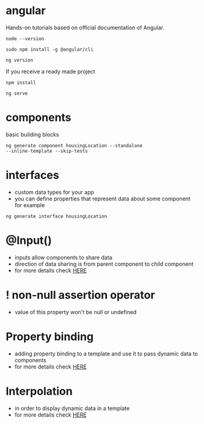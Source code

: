 # angular

Hands-on tutorials based on official documentation of Angular.

<code>node --version</code>

<code>sudo npm install -g @angular/cli</code>

<code>ng version</code>

If you receive a ready made project

<code>npm install</code>

<code>ng serve</code>

# components

basic building blocks

<code>ng generate component housingLocation --standalone --inline-template --skip-tests </code>

# interfaces

- custom data types for your app
- you can define properties that represent data about some component for example

<code>ng generate interface housingLocation</code>

# @Input()

- inputs allow components to share data
- direction of data sharing is from parent component to child component
- for more details check <a href="https://angular.io/guide/inputs-outputs">HERE</a>

# ! non-null assertion operator

- value of this property won't be null or undefined

# Property binding

- adding property binding to a template and use it to pass dynamic data to components
- for more details check <a href="https://angular.io/guide/property-binding">HERE</a>

# Interpolation

- in order to display dynamic data in a template
- for more details check <a href="https://angular.io/guide/interpolation">HERE</a>
